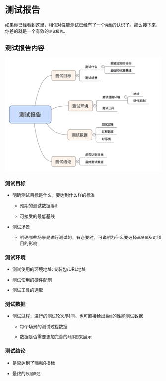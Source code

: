 # 测试报告

如果你已经看到这里，相信对性能测试已经有了一个`完整`的认识了。那么接下来，你差的就是一个有效的`测试报告`。

## 测试报告内容

![测试报告构成](../img/TestReport.png)

### 测试目标

- 明确测试目标是什么，要达到什么样的标准

  - 预期的测试数据`指标`

  - 可接受的最低基线

- 测试场景

  - 明确哪些场景是进行测试的，有必要时，可说明为什么要选择`此场景`及对项目的影响

### 测试环境

- 测试使用的环境地址: 安装包/URL地址

- 测试使用的硬件配制

- 测试工具的选取

### 测试数据

- 测试过程，进行的测试轮次/时间。也可直接给出`最终`的性能测试数据

  - 每个场景的测试过程数据

  - 数据是否需要更加完善的`时序图`来展示

### 测试结论

- 是否达到了`预期`的指标

- 最终的`数据概述`
